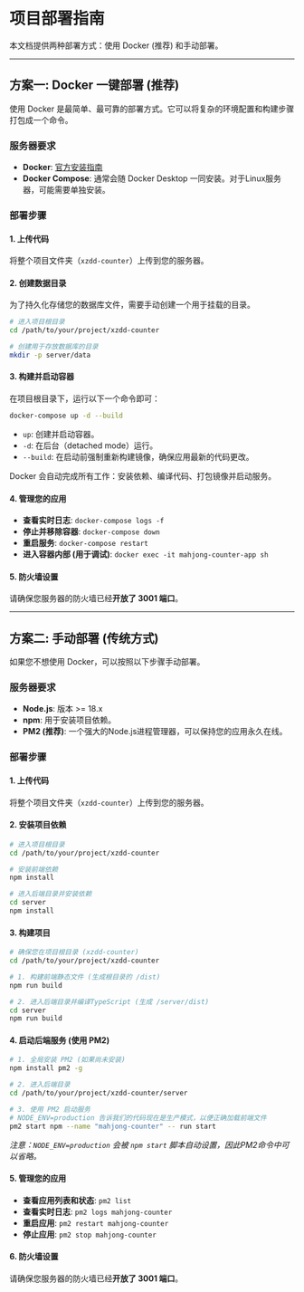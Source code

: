 # 项目部署指南

本文档提供两种部署方式：使用 Docker (推荐) 和手动部署。

---

## 方案一: Docker 一键部署 (推荐)

使用 Docker 是最简单、最可靠的部署方式。它可以将复杂的环境配置和构建步骤打包成一个命令。

### 服务器要求
-   **Docker**: [官方安装指南](https://docs.docker.com/engine/install/)
-   **Docker Compose**: 通常会随 Docker Desktop 一同安装。对于Linux服务器，可能需要单独安装。

### 部署步骤

#### 1. 上传代码
将整个项目文件夹（`xzdd-counter`）上传到您的服务器。

#### 2. 创建数据目录
为了持久化存储您的数据库文件，需要手动创建一个用于挂载的目录。
```bash
# 进入项目根目录
cd /path/to/your/project/xzdd-counter

# 创建用于存放数据库的目录
mkdir -p server/data
```

#### 3. 构建并启动容器
在项目根目录下，运行以下一个命令即可：
```bash
docker-compose up -d --build
```
-   `up`: 创建并启动容器。
-   `-d`: 在后台（detached mode）运行。
-   `--build`: 在启动前强制重新构建镜像，确保应用最新的代码更改。

Docker 会自动完成所有工作：安装依赖、编译代码、打包镜像并启动服务。

#### 4. 管理您的应用
-   **查看实时日志**: `docker-compose logs -f`
-   **停止并移除容器**: `docker-compose down`
-   **重启服务**: `docker-compose restart`
-   **进入容器内部 (用于调试)**: `docker exec -it mahjong-counter-app sh`

#### 5. 防火墙设置
请确保您服务器的防火墙已经**开放了 3001 端口**。

---

## 方案二: 手动部署 (传统方式)

如果您不想使用 Docker，可以按照以下步骤手动部署。

### 服务器要求
-   **Node.js**: 版本 >= 18.x
-   **npm**: 用于安装项目依赖。
-   **PM2 (推荐)**: 一个强大的Node.js进程管理器，可以保持您的应用永久在线。

### 部署步骤

#### 1. 上传代码
将整个项目文件夹（`xzdd-counter`）上传到您的服务器。

#### 2. 安装项目依赖
```bash
# 进入项目根目录
cd /path/to/your/project/xzdd-counter

# 安装前端依赖
npm install

# 进入后端目录并安装依赖
cd server
npm install
```

#### 3. 构建项目
```bash
# 确保您在项目根目录 (xzdd-counter)
cd /path/to/your/project/xzdd-counter

# 1. 构建前端静态文件 (生成根目录的 /dist)
npm run build

# 2. 进入后端目录并编译TypeScript (生成 /server/dist)
cd server
npm run build
```

#### 4. 启动后端服务 (使用 PM2)
```bash
# 1. 全局安装 PM2 (如果尚未安装)
npm install pm2 -g

# 2. 进入后端目录
cd /path/to/your/project/xzdd-counter/server

# 3. 使用 PM2 启动服务
# NODE_ENV=production 告诉我们的代码现在是生产模式，以便正确加载前端文件
pm2 start npm --name "mahjong-counter" -- run start
```
*注意：`NODE_ENV=production` 会被 `npm start` 脚本自动设置，因此PM2命令中可以省略。*

#### 5. 管理您的应用
-   **查看应用列表和状态**: `pm2 list`
-   **查看实时日志**: `pm2 logs mahjong-counter`
-   **重启应用**: `pm2 restart mahjong-counter`
-   **停止应用**: `pm2 stop mahjong-counter`

#### 6. 防火墙设置
请确保您服务器的防火墙已经**开放了 3001 端口**。